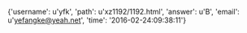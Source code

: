 {'username': u'yfk', 'path': u'xz1192/1192.html', 'answer': u'B', 'email': u'yefangke@yeah.net', 'time': '2016-02-24:09:38:11'}